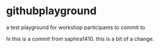 # githubplayground
a test playground for workshop participants to commit to

hi this is a commit from saphira1410.
this is a bit of a change.

